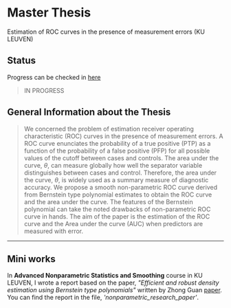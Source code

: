 # Master Thesis
Estimation of ROC curves in the presence of measurement errors (KU LEUVEN)
## Status 

Progress can be checked in [here](https://www.notion.so/Master-Thesis-3b9805de28d04eabbe0f58b04875cb89)
> IN PROGRESS
## General Information about the Thesis 
> We concerned the problem of estimation receiver operating characteristic (ROC) curves in the presence of measurement errors. A ROC curve enunciates the probability of a true positive (PTP) as a function of the probability of a false positive (PFP) for all possible values of the cutoff between cases and controls. The area under the curve, $\theta$, can measure globally how well the separator variable distinguishes between cases and control. Therefore, the area under the curve, $\theta$, is widely used as a summary measure of diagnostic accuracy. We propose a smooth non-parametric ROC curve derived from Bernstein type polynomial estimates to obtain the ROC curve and the area under the curve. The features of the Bernstein polynomial can take the noted drawbacks of non-parametric ROC curve in hands. The aim of the paper is the estimation of the ROC curve and the Area under the curve (AUC) when predictors are measured with error. 
<hr>

## Mini works 
In **Advanced Nonparametric Statistics and Smoothing** course in KU LEUVEN, I wrote a report based on the paper, *"Efficient and robust density estimation using
Bernstein type polynomials"* written by Zhong Guan [paper](https://www.tandfonline.com/doi/pdf/10.1080/10485252.2016.1163349?casa_token=w7prfH_I458AAAAA:cuBH-aRFj5lmRSzO-l9tYefdv9dgQ6Z1vaWOL_kR9qJCUbgm3pCpATr-RhfdFS-E0EIqjr_VWdM-IqQ). You can find the report in the file, *'nonparametric_research_paper'*. 
